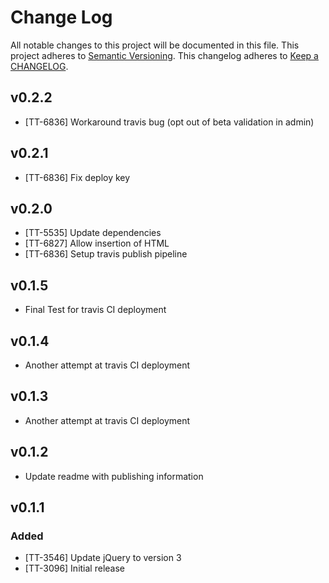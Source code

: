 # Change Log
All notable changes to this project will be documented in this file.
This project adheres to [Semantic Versioning](http://semver.org/).
This changelog adheres to [Keep a CHANGELOG](http://keepachangelog.com/).

## v0.2.2
- [TT-6836] Workaround travis bug (opt out of beta validation in admin)

## v0.2.1
- [TT-6836] Fix deploy key

## v0.2.0
- [TT-5535] Update dependencies
- [TT-6827] Allow insertion of HTML
- [TT-6836] Setup travis publish pipeline

## v0.1.5
- Final Test for travis CI deployment

## v0.1.4
- Another attempt at travis CI deployment

## v0.1.3
- Another attempt at travis CI deployment

## v0.1.2
- Update readme with publishing information

## v0.1.1
### Added
- [TT-3546] Update jQuery to version 3
- [TT-3096] Initial release
